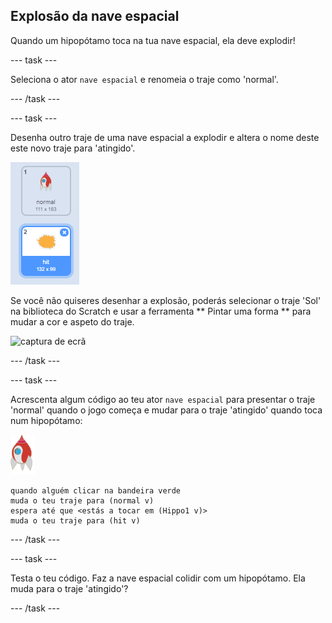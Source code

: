 ## Explosão da nave espacial

Quando um hipopótamo toca na tua nave espacial, ela deve explodir!

\--- task \---

Seleciona o ator ` nave espacial ` e renomeia o traje como 'normal'.

\--- /task \---

\--- task \---

Desenha outro traje de uma nave espacial a explodir e altera o nome deste este novo traje para 'atingido'.

![captura de ecrã](images/invaders-spaceship-costumes.png)

Se você não quiseres desenhar a explosão, poderás selecionar o traje 'Sol' na biblioteca do Scratch e usar a ferramenta ** Pintar uma forma ** para mudar a cor e aspeto do traje.

![captura de ecrã](images/invaders-sun.png)

\--- /task \---

\--- task \---

Acrescenta algum código ao teu ator ` nave espacial ` para presentar o traje 'normal' quando o jogo começa e mudar para o traje 'atingido' quando toca num hipopótamo:

![ator Foguetão](images/rocket-sprite.png)

```blocks3
quando alguém clicar na bandeira verde
muda o teu traje para (normal v)
espera até que <estás a tocar em (Hippo1 v)>
muda o teu traje para (hit v)
```

\--- /task \---

\--- task \---

Testa o teu código. Faz a nave espacial colidir com um hipopótamo. Ela muda para o traje 'atingido'?

\--- /task \---